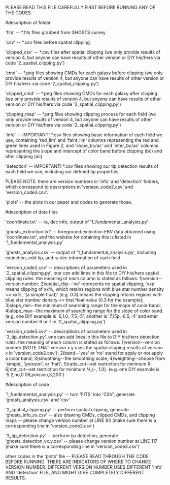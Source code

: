 PLEASE READ THIS FILE CAREFULLY FIRST BEFORE RUNNING ANY OF THE CODES.

#description of folder

'fits' -- *.fits files grabbed from GHOSTS survey

'csv' -- *.csv files before spatial clipping

'clipped_csv' -- *.csv files after spatial clipping (we only provide results of version 4, but anyone can have results of other version or DIY his/hers via code '2_spatial_clipping.py')

‘cmd' -- *.png files showing CMDs for each galaxy before clipping (we only provide results of version 4, but anyone can have results of other version or DIY his/hers via code '2_spatial_clipping.py')

'clipped_cmd' -- *.png files showing CMDs for each galaxy after clipping (we only provide results of version 4, but anyone can have results of other version or DIY his/hers via code '2_spatial_clipping.py')

'clipping_map' -- *.png files showing clipping process for each field (we only provide results of version 4, but anyone can have results of other version or DIY his/hers via code '2_spatial_clipping.py')

'info' -- IMPORTANT! *.csv files showing basic information of each field we use, containing 'red_lim' and 'faint_lim' columns representing the red and green lines used in Figure 2, and 'slope_bc/ac' and 'inter_bc/ac' columns representing the slope and intercept of color band before clipping (bc) and after clipping (ac)

'detection' -- IMPORTANT! *.csv files showing our tip detection results of each field we use, including our defined tip properties.

PLEASE NOTE: there are version numbers in 'info' and 'detection' folders, which correspond to descriptions in 'version_code2.csv' and 'version_code3.csv'.

'plots' -- the plots in our paper and codes to generate those.

#description of data files

'coordinate.txt' -- ra, dec info, output of '1_fundamental_analysis.py'

'ghosts_extinction.txt' -- foreground extinction EBV data obtained using 'coordinate.txt', and the website for obtaining this is listed in '1_fundamental_analysis.py'

'ghosts_analysis.csv' -- output of '1_fundamental_analysis.py', including extinction, edd tip, and ra dec information of each field

'version_code2.csv' -- descriptions of parameters used in '2_spatial_clipping.py'. one can add lines in this file to DIY his/hers spatial clipping rules. the meaning of each column is stated as follows: 1)version--version number; 2)spatial_clip--'no' represents no spatial clipping, 'xxp' means clipping of xx%, which retains regions with blue star number density <= xx%, '(a simple float)' (e.g. 0.3) means the clipping retains regions with blue star number density <= that float value (0.3 for the example); 3)slope_min--the minimum of searching range for the slope of color band; 4)slope_max--the maximum of searching range for the slope of color band.
(e.g. one DIY example is '6,1.0,-7.5,-5', another is '7,15p,-6.5,-4' and enter version number 6 or 7 in '2_spatial_clipping.py')

'version_code3.csv' -- descriptions of parameters used in '3_tip_detection.py'. one can add lines in this file to DIY his/hers detection rules. the meaning of each column is stated as follows: 1)version--version number (NOTE THAT version x.y uses the spatial clipping results of version x in 'version_code2.csv'); 2)band--'yes' or 'no' stand for apply or not apply a color band; 3)smoothing--the smoothing scale; 4)weighting--choose from 'simple', 'poisson', or 'hatt'; 5)ratio_cut--set restriction for minimum R; 6)nbt_cut--set restriction for minimum N_{-, 1.0}.
(e.g. one DIY example is '5.2,no,0.08,poisson,3,200')

#description of code

'1_fundamental_analysis.py' -- turn 'FITS' into 'CSV', generate 'ghosts_analysis.csv' and 'csv'

'2_spatial_clipping.py' -- perform spatial clipping, generate 'ghosts_info_vx.csv'
			-- also drawing CMDs, clipped CMDs, and clipping maps
			-- please change version number at LINE 83 (make sure there is a corresponding line in 'version_code2.csv')

'3_tip_detection.py' -- perform tip detection, generate 'ghosts_detection_vx.y.csv'
		     -- please change version number at LINE 117 (make sure there is a corresponding line in 'version_code3.csv')

other codes in the 'plots' file --  PLEASE READ THROUGH THE CODE BEFORE RUNNING. THERE ARE INDICATORS OF WHERE TO CHANGE VERSION NUMBER. DIFFERENT VERSION NUMBER USES DIFFERENT 'info' AND 'detection' FILE, AND MIGHT GIVE COMPLETELY DIFFERENT RESULTS.
